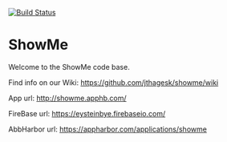 [![Build Status](https://secure.travis-ci.org/werwer/showme.png?branch=master)](https://travis-ci.org/werwer/showme)

ShowMe
======

Welcome to the ShowMe code base.

Find info on our Wiki: https://github.com/jthagesk/showme/wiki

App url: http://showme.apphb.com/

FireBase url: https://eysteinbye.firebaseio.com/

AbbHarbor url: https://appharbor.com/applications/showme
